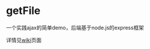 # getFile
一个实践ajax的简单demo，后端基于node.js的express框架

详情见[wiki](https://github.com/seed-fe/getFile/wiki)页面
